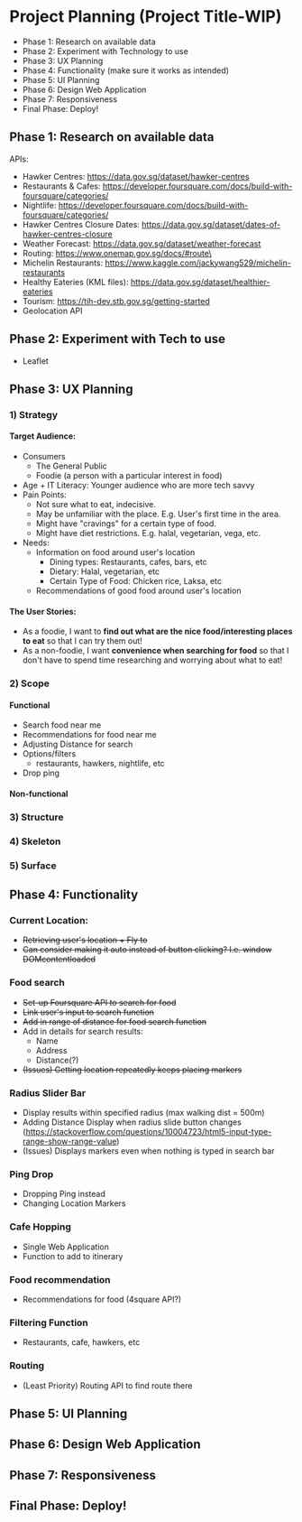 # Project Planning (Project Title-WIP)

- Phase 1: Research on available data
- Phase 2: Experiment with Technology to use
- Phase 3: UX Planning
- Phase 4: Functionality (make sure it works as intended)
- Phase 5: UI Planning
- Phase 6: Design Web Application
- Phase 7: Responsiveness
- Final Phase: Deploy!

## Phase 1: Research on available data

APIs:

- Hawker Centres: https://data.gov.sg/dataset/hawker-centres
- Restaurants & Cafes: https://developer.foursquare.com/docs/build-with-foursquare/categories/
- Nightlife: https://developer.foursquare.com/docs/build-with-foursquare/categories/
- Hawker Centres Closure Dates: https://data.gov.sg/dataset/dates-of-hawker-centres-closure
- Weather Forecast: https://data.gov.sg/dataset/weather-forecast
- Routing: https://www.onemap.gov.sg/docs/#route\
- Michelin Restaurants: https://www.kaggle.com/jackywang529/michelin-restaurants
- Healthy Eateries (KML files): https://data.gov.sg/dataset/healthier-eateries
- Tourism: https://tih-dev.stb.gov.sg/getting-started
- Geolocation API

## Phase 2: Experiment with Tech to use

- Leaflet

## Phase 3: UX Planning

### 1) Strategy

#### Target Audience:

- Consumers
  - The General Public
  - Foodie (a person with a particular interest in food)
- Age + IT Literacy: Younger audience who are more tech savvy
- Pain Points:
  - Not sure what to eat, indecisive.
  - May be unfamiliar with the place. E.g. User's first time in the area.
  - Might have "cravings" for a certain type of food.
  - Might have diet restrictions. E.g. halal, vegetarian, vega, etc.
- Needs:
  - Information on food around user's location
    - Dining types: Restaurants, cafes, bars, etc
    - Dietary: Halal, vegetarian, etc
    - Certain Type of Food: Chicken rice, Laksa, etc
  - Recommendations of good food around user's location

#### The User Stories:

<!-- format: as a (what), I want (goal) so that (benefit) -->

- As a foodie, I want to **find out what are the nice food/interesting places to eat** so that I can try them out!
- As a non-foodie, I want **convenience when searching for food** so that I don't have to spend time researching and worrying about what to eat!

### 2) Scope

#### Functional

- Search food near me
- Recommendations for food near me
- Adjusting Distance for search
- Options/filters
  - restaurants, hawkers, nightlife, etc
- Drop ping

#### Non-functional

### 3) Structure

### 4) Skeleton

### 5) Surface

## Phase 4: Functionality

### Current Location:

- ~~Retrieving user's location + Fly to~~
- ~~Can consider making it auto instead of button clicking? I.e. window DOMcontentloaded~~

### Food search

- ~~Set-up Foursquare API to search for food~~
- ~~Link user's input to search function~~
- ~~Add in range of distance for food search function~~
- Add in details for search results:
  - Name
  - Address
  - Distance(?)
- ~~(Issues) Getting location repeatedly keeps placing markers~~

### Radius Slider Bar

- Display results within specified radius (max walking dist = 500m)
- Adding Distance Display when radius slide button changes (https://stackoverflow.com/questions/10004723/html5-input-type-range-show-range-value)
- (Issues) Displays markers even when nothing is typed in search bar

### Ping Drop

- Dropping Ping instead
- Changing Location Markers

### Cafe Hopping

- Single Web Application
- Function to add to itinerary

### Food recommendation

- Recommendations for food (4square API?)

### Filtering Function

- Restaurants, cafe, hawkers, etc

### Routing

- (Least Priority) Routing API to find route there

## Phase 5: UI Planning

## Phase 6: Design Web Application

## Phase 7: Responsiveness

## Final Phase: Deploy!
